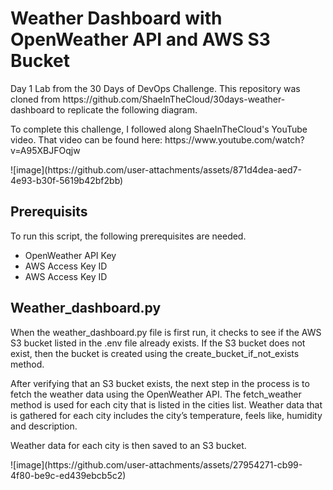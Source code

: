 <h1>Weather Dashboard with OpenWeather API and AWS S3 Bucket</h1>
<p>Day 1 Lab from the 30 Days of DevOps Challenge. This repository was cloned from https://github.com/ShaeInTheCloud/30days-weather-dashboard to replicate the following diagram.</p>
<p>To complete this challenge, I followed along ShaeInTheCloud's YouTube video. That video can be found here: https://www.youtube.com/watch?v=A95XBJFOqjw</p>
![image](https://github.com/user-attachments/assets/871d4dea-aed7-4e93-b30f-5619b42bf2bb)
<h2>Prerequisits</h2>
<p>To run this script, the following prerequisites are needed.</p>
<ul>
  <li>OpenWeather API Key</li>
  <li>AWS Access Key ID</li>
  <li>AWS Access Key ID</li>
</ul>
<h2>Weather_dashboard.py</h2>
<p>When the weather_dashboard.py file is first run, it checks to see if the AWS S3 bucket listed in the .env file already exists. If the S3 bucket does not exist, then the bucket is created using the create_bucket_if_not_exists method. </p>
<p>After verifying that an S3 bucket exists, the next step in the process is to fetch the weather data using the OpenWeather API. The fetch_weather method is used for each city that is listed in the cities list.  Weather data that is gathered for each city includes the city’s temperature, feels like, humidity and description.</p>
<p>Weather data for each city is then saved to an S3 bucket.</p>
![image](https://github.com/user-attachments/assets/27954271-cb99-4f80-be9c-ed439ebcb5c2)
